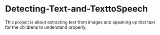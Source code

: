 # Detecting-Text-and-TexttoSpeech
This project is about extracting text from images and speaking up that text for the childrens to understand properly. 
